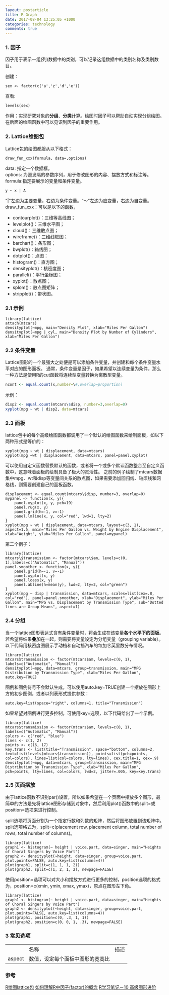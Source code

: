 ```yaml
---
layout: postarticle
title: R Graph 
date: 2017-08-04 13:25:05 +1000
categories: technology
comments: true
---
```

  
### 1. 因子  
因子用于表示一组(列)数据中的类别，可以记录这组数据中的类别名称及类别数目。

创建：
```
sex <- factor(c('a','z','d','e'))
```

查看:
```
levels(sex)
```

作用：实现研究对象的**分组**、**分类**计算。绘图时因子可以帮助自动实现分组绘图。在后面的绘图函数中可以见识到因子的重要作用。

### 2. Lattice绘图包  
Lattice包的绘图都服从以下格式：
```
draw_fun_xxx(formula, data=,options)
```
data: 指定一个数据框。  
options: 为逗发隔的参数序列，用于修改图形的内容、摆放方式和标注等。  
formula:指定要展示的变量和条件变量。
```
y ~ x | A
```
"|"左边为主要变量，右边为条件变量。“～”左边为应变量，右边为自变量。  
draw_fun_xxx：可以是以下的函数，

- contourplot()：三维等高线图；  
- levelplot()：三维水平图；  
- cloud()：三维散点图；
- wireframe()：三维线框图；
- barchart()：条形图；
- bwplot()：箱线图；
- dotplot()：点图：
- histogram()：直方图；
- densityplot()：核密度图；
- parallel()：平行坐标图；
- xyplot()：散点图；
- splom()：散点图矩阵；
- stripplot()：带状图。

### 2.1 示例  
```
library(lattice)
attach(mtcars)
densityplot(~mpg, main="Density Plot", xlab="Miles Per Gallon")
densityplot(~mpg | cyl, main="Density Plot by Number of Cylinders", xlab="Miles Per Gallon")

```

### 2.2 条件变量      
Lattice图形的一个最强大之处便是可以添加条件变量，并创建和每个条件变量水平对应的图形面板。 通常，条件变量是因子，如果希望以连续变量为条件，那么一种方法是使用R的cut函数将连续型变量转换为离散型变量。
```R
ncont <- equal.count(x,number=\#,overlap=proportion)
```

示例：

```R
disp2 <- equal.count(mtcars\$disp, number=3,overlap=0)
xyplot(mpg ~ wt | disp2, data=mtcars)
```

### 2.3 面板  
lattice包中的每个高级绘图函数都调用了一个默认的绘图函数来绘制面板，如以下两种形式是等价的：
```
xyplot(mpg ~ wt | displacement, data=mtcars)
xyplot(mpg ~wt | displacement, data=mtcars, panel=panel.xyplot)
```

可以使用自定义函数替换默认的函数，或者将一个或多个默认函数整合至自定义函数中，这意味着面板的绘制具备了极大的灵活性。
之前的例子绘制了mtcars数据集中mpg、wt和disp等变量间关系的散点图，如果需要添加回归线、轴须线和网格线，则需要创建自己的面板函数。
```
displacement <- equal.count(mtcars\$disp, number=3, overlap=0)
mypanel <- function(x, y){
	panel.xyplot(x, y, pch=19)
	panel.rug(x, y)
	panel.grid(h=-1, v=-1) 
	panel.lmline(x, y, col="red", lwd=1, lty=2)
} 
xyplot(mpg ~ wt | displacement, data=mtcars, layout=c(3, 1), aspect=1.5, main="Miles Per Gallon vs. Weight by Engine Displacement", xlab="Weight", ylab="Miles Per Gallon", panel=mypanel)
```

第二个例子：
```
library(lattice)
mtcars\$transmission <- factor(mtcars\$am, levels=c(0, 1),labels=c("Automatic", "Manual"))
panel.smoother <- function(x, y){
	panel.grid(h=-1, v=-1)
	panel.xyplot(x, y)
	panel.loess(x, y)
	panel.abline(h=mean(y), lwd=2, lty=2, col="green")
}
xyplot(mpg ~ disp | transmission, data=mtcars, scales=list(cex=.8, col="red"), panel=panel.smoother, xlab="Displacement", ylab="Miles Per Gallon", main="MPG vs. Displacement by Transmission Type", sub="Dotted lines are Group Means", aspect=1)
```

### 2.4 分组  
当一个lattice图形表达式含有条件变量时，将会生成在该变量**各个水平下的面板**。若希望将结果**叠加**在一起，则需要将变量设定为分组变量（grouping variable）。以下代码用核密度图展示手动档和自动挡汽车的每加仑英里数分布情况。
```
library(lattice)
mtcars$transmission <- factor(mtcars$am, levels=c(0, 1), labels=c("Automatic", "Manual"))
densityplot(~mpg, data=mtcars, group=transmission, main="MPG Distribution by Transmission Type", xlab="Miles Per Gallon", auto.key=TRUE)
```
图例和图例符号不会默认生成，可以使用auto.key=TRUE创建一个摆放在图形上方的初步图例，或者以列表形式提供参数：
```
auto.key=list(space="right", columns=1, title="Transmission")
```
如果希望对图例进行更多控制，可使用key=选项，以下代码给出了一个示例。
```
library(lattice)
mtcars$transmission <- factor(mtcars$am, levels=c(0, 1), labels=c("Automatic", "Manual"))
colors <- c("red", "blue")
lines <- c(1, 2)
points <- c(16, 17)
key.trans <- list(title="Transmission", space="bottom", columns=2, text=list(levels(mtcars$transmission)), points=list(pch=points, col=colors), lines=list(col=colors, lty=lines), cex.title=1, cex=.9)
densityplot(~mpg, data=mtcars, group=transmission, main="MPG Distribution by Transmission Type", xlab="Miles Per Gallon", pch=points, lty=lines, col=colors, lwd=2, jitter=.005, key=key.trans)
```

### 2.5 页面摆放  
由于lattice函数不识别par()设置，所以如果希望在一个页面中摆放多个图形，最简单的方法是先将lattice图形存储到对象中，然后利用plot()函数中的split=或position=选项来进行控制。

split选项将页面分割为一个指定行数和列数的矩阵，然后将图形放置到该矩阵中。split选项格式为，split=c(placement row, placement column, total number of rows, total number of columns)。
```
library(lattice)
graph1 <- histogram(~ height | voice.part, data=singer, main="Heights of Choral Singers by Voice Part")
graph2 <- densityplot(~height, data=singer, group=voice.part, plot.points=FALSE, auto.key=list(columns=4))
plot(graph1, split=c(1, 1, 1, 2))
plot(graph2, split=c(1, 2, 1, 2), newpage=FALSE)
```
使用position=选项可以对大小和摆放方式进行更多的控制，position选项的格式为，position=c(xmin, ymin, xmax, ymax)，原点在图形左下角。
```
library(lattice)
graph1 <- histogram(~ height | voice.part, data=singer, main="Heights of Choral Singers by Voice Part")
graph2 <- densityplot(~height, data=singer, group=voice.part, plot.points=FALSE, auto.key=list(columns=4))
plot(graph1, position=c(0, .3, 1, 1))
plot(graph2, position=c(0, 0, 1, .3), newpage=FALSE)
```
### 3 常见选项  
<table>
<th>
<td>名称</td>
<td>描述</td>
</th>
<tr>
<td>aspect</td>
<td>数值，设定每个面板中图形的宽高比</td>
</tr>
</table>
 	

### 参考  
[R绘图lattice包](http://blog.csdn.net/yhb315279058/article/details/49429957)
[如何理解R中因子(factor)的概念](https://www.zhihu.com/question/48472404/answer/111416304)
[R学习笔记－10 高级图形进阶](http://zhanghonglun.cn/blog/r%E5%AD%A6%E4%B9%A0%E7%AC%94%E8%AE%B0%EF%BC%8D10-%E9%AB%98%E7%BA%A7%E5%9B%BE%E5%BD%A2%E8%BF%9B%E9%98%B6/ )
